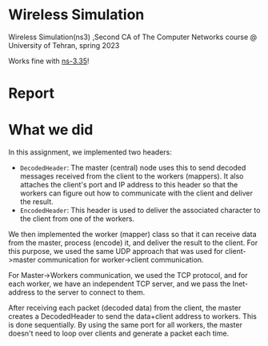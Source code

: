 # Wireless Simulation

Wireless Simulation(ns3) ,Second CA of The Computer Networks course @ University of Tehran, spring 2023

Works fine with [ns-3.35](https://www.nsnam.org/releases/ns-3-35/)!


# Report





# What we did

In this assignment, we implemented two headers:

- `DecodedHeader`: The master (central) node uses this to send decoded messages received from the client to the workers (mappers). It also attaches the client's port and IP address to this header so that the workers can figure out how to communicate with the client and deliver the result.
- `EncodedHeader`: This header is used to deliver the associated character to the client from one of the workers.

We then implemented the worker (mapper) class so that it can receive data from the master, process (encode) it, and deliver the result to the client. For this purpose, we used the same UDP approach that was used for client->master communication for worker->client communication.

For Master->Workers communication, we used the TCP protocol, and for each worker, we have an independent TCP server, and we pass the Inet-address to the server to connect to them.

After receiving each packet (decoded data) from the client, the master creates a DecodedHeader to send the data+client address to workers. This is done sequentially. By using the same port for all workers, the master doesn't need to loop over clients and generate a packet each time.

